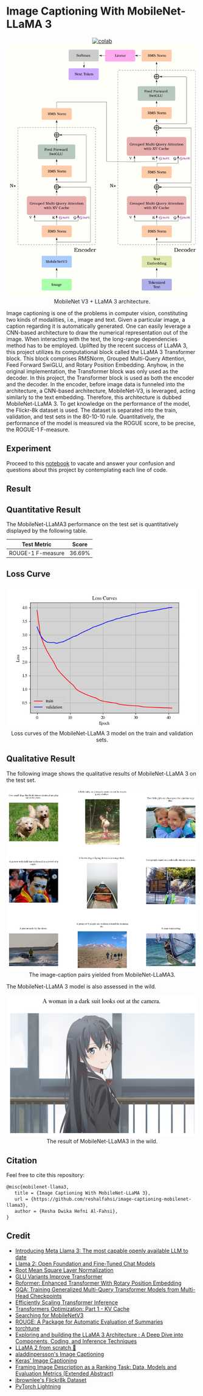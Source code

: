 # Image Captioning With MobileNet-LLaMA 3

 <div align="center">
    <a href="https://colab.research.google.com/github/reshalfahsi/image-captioning-mobilenet-llama3/blob/master/Image_Captioning_MobileNet_LLaMA3.ipynb"><img src="https://colab.research.google.com/assets/colab-badge.svg" alt="colab"></a>
    <br />
 </div>


<div align="center">
    <img src="https://github.com/reshalfahsi/image-captioning-mobilenet-llama3/blob/master/assets/architecture.png" alt="architecture" >
    </img>
    MobileNet V3 + LLaMA 3 architecture.
    <br />
</div>


Image captioning is one of the problems in computer vision, constituting two kinds of modalities, i.e., image and text. Given a particular image, a caption regarding it is automatically generated. One can easily leverage a CNN-based architecture to draw the numerical representation out of the image. When interacting with the text, the long-range dependencies method has to be employed. Uplifted by the recent success of LLaMA 3, this project utilizes its computational block called the LLaMA 3 Transformer block. This block comprises RMSNorm, Grouped Multi-Query Attention, Feed Forward SwiGLU, and Rotary Position Embedding. Anyhow, in the original implementation, the Transformer block was only used as the decoder. In this project, the Transformer block is used as both the encoder and the decoder. In the encoder, before image data is funneled into the architecture, a CNN-based architecture, MobileNet-V3, is leveraged, acting similarly to the text embedding. Therefore, this architecture is dubbed MobileNet-LLaMA 3. To get knowledge on the performance of the model, the Flickr-8k dataset is used. The dataset is separated into the train, validation, and test sets in the 80-10-10 rule. Quantitatively, the performance of the model is measured via the ROGUE score, to be precise, the ROGUE-1 F-measure.



## Experiment

Proceed to this [notebook](https://github.com/reshalfahsi/image-captioning-mobilenet-llama3/blob/master/Image_Captioning_MobileNet_LLaMA3.ipynb) to vacate and answer your confusion and questions about this project by contemplating each line of code.


## Result

## Quantitative Result

The MobileNet-LLaMA3 performance on the test set is quantitatively displayed by the following table.

Test Metric                   | Score
----------------------------- | -------------
ROUGE-1 F-measure             | 36.69%


## Loss Curve

<p align="center"> <img src="https://github.com/reshalfahsi/image-captioning-mobilenet-llama3/blob/master/assets/loss_curve.png" alt="loss_curve" > <br /> Loss curves of the MobileNet-LLaMA 3 model on the train and validation sets. </p>


## Qualitative Result

The following image shows the qualitative results of MobileNet-LLaMA 3 on the test set.

<p align="center"><img src="https://github.com/reshalfahsi/image-captioning-mobilenet-llama3/blob/master/assets/qualitative.png" alt="qualitative"><br/> The image-caption pairs yielded from MobileNet-LLaMA3. </p>

The MobileNet-LLaMA 3 model is also assessed in the wild.

<p align="center"><img src="https://github.com/reshalfahsi/image-captioning-mobilenet-llama3/blob/master/assets/qualitative-in-the-wild.png" alt="qualitative"><br/> The result of MobileNet-LLaMA3 in the wild. </p>


## Citation

Feel free to cite this repository:

```
@misc{mobilenet-llama3,
   title = {Image Captioning With MobileNet-LLaMA 3},
   url = {https://github.com/reshalfahsi/image-captioning-mobilenet-llama3},
   author = {Resha Dwika Hefni Al-Fahsi},
}
```


## Credit

- [Introducing Meta Llama 3: The most capable openly available LLM to date](https://ai.meta.com/blog/meta-llama-3/)
- [Llama 2: Open Foundation and Fine-Tuned Chat Models](https://arxiv.org/pdf/2307.09288)
- [Root Mean Square Layer Normalization](https://arxiv.org/pdf/1910.07467)
- [GLU Variants Improve Transformer](https://arxiv.org/pdf/2002.05202)
- [Roformer: Enhanced Transformer With Rotary Position Embedding](https://arxiv.org/pdf/2104.09864)
- [GQA: Training Generalized Multi-Query Transformer Models from Multi-Head Checkpoints](https://arxiv.org/pdf/2305.13245)
- [Efficiently Scaling Transformer Inference](https://arxiv.org/pdf/2211.05102)
- [Transformers Optimization: Part 1 - KV Cache](https://r4j4n.github.io/blogs/posts/kv/)
- [Searching for MobileNetV3](https://arxiv.org/pdf/1905.02244)
- [ROUGE: A Package for Automatic Evaluation of Summaries](https://aclanthology.org/W04-1013.pdf)
- [torchtune](https://github.com/pytorch/torchtune)
- [Exploring and building the LLaMA 3 Architecture : A Deep Dive into Components, Coding, and Inference Techniques](https://medium.com/@vi.ai_/exploring-and-building-the-llama-3-architecture-a-deep-dive-into-components-coding-and-43d4097cfbbb)
- [LLaMA 2 from scratch 🦙](https://github.com/viai957/llama-inference)
- [aladdinpersson's Image Captioning](https://github.com/aladdinpersson/Machine-Learning-Collection/tree/master/ML/Pytorch/more_advanced/image_captioning)
- [Keras' Image Captioning](https://keras.io/examples/vision/image_captioning/)
- [Framing Image Description as a Ranking Task: Data, Models and Evaluation Metrics (Extended Abstract)](https://www.ijcai.org/Proceedings/15/Papers/593.pdf)
- [jbrownlee's Flickr8k Dataset](https://github.com/jbrownlee/Datasets/releases/tag/Flickr8k)
- [PyTorch Lightning](https://lightning.ai/docs/pytorch/latest/)
